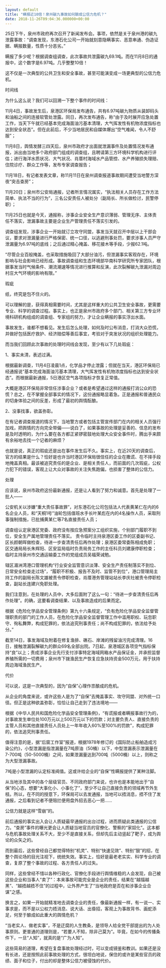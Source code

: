 ```yaml
---
layout: default
title: "瞒报近10倍！泉州碳九事故如何酿成公信力危机？"
date: 2018-11-26T09:04:36.000000+00:00
---
```


25日下午，泉州市政府再次召开了新闻发布会。事项，依然是关于泉州港的碳九泄露事故：“调查发现，东港石化公司一开始就刻意隐瞒事实、恶意串通、伪造证据、瞒报数量，性质十分恶劣。”

瞒报了多少呢？根据调查组调查，此次事故共泄露碳九69.1吨。而在11月8日的通报中，这个数字是6.97吨。几乎整整10倍！

这不仅是一次典型的公共卫生和安全事故，甚至可能演变成一场更典型的公信力危机。

时间线

为什么这么说？我们可以回溯一下整个事件的时间线：

11月4日，事故发生后，泉港区环保局发布通告，共有6.97吨碳九物质从装卸码头和油船之间的连接软管处泄露。同日，再次发布通告，称“由于及时展开应急处置工作，当天下午就已经基本完成海面油污基本清理，大气挥发性有机物浓度指标也达到安全状态”。但在此前后，不少当地居民和自媒体爆出“空气难闻，令人不舒服”；

11月8日，舆情发酵三四天后，泉州市政府才出面就泄漏事件及处置情况发布通报，派出由当地多个政府部门组成的调查组，且聘请第三方环境科学机构进行评估；进行海洋水质状况、大气状况、肖厝村海域水产品管控、水产养殖损失理赔、住院诊疗、群众工作等，发布专家调查报告；

11月18日，有记者发表文章，称11月11日在泉州调查报道事故期间遭受当地警方深夜“突击查房”；

11月20日；泉州市公安局通报，记者所言情况属实，“执法相关人员存在工作方法简单、执法不当的行为”，三名公安责任人被处分（副局长、所长做检讨，民警停职）；

11月25日也就是今天，通报称，涉事企业安全生产意识薄弱、管理无序、主体责任不落实，泄漏事故主要是企业生产管理责任不落实引发的。

调查组发现，涉事企业一开始就订立攻守同盟，事发当天就召开中层以上干部会议，要求对泄漏量进行严格保密、统一口径，以逃避刑事处罚，要求涉事人员严守泄漏量为6.97吨的底线；之后通过精心掩盖、移花接木等手段，少报62.1吨。

“尽管企业百般掩盖，也采取措施吸回了大部分油污，但泄漏事实客观存在，环境影响与社会影响已经形成。事故调查组和生态环境部华南科学研究所专家团队，根据事发当时气候条件、潮流潮速等情况进行推算和反演，此次裂解碳九泄漏对周边村庄大气环境的影响有限。”

瑕疵

纸，终究是包不住火的。

可以理解的是，获得真相需要时间，尤其是这样重大的公共卫生安全事故，更需要专业、科学的调查过程。事实上，也正是泉州市政府多个部门、相关第三方专业环境科研机构组成的调查组、专家组的努力，才让企业瞒报的事实浮出水面。

事故发生，谁都不想看见。发生后怎么处理，如何及时公布消息，打消大众恐慌，并做好包括医疗救护、经济赔偿等善后事宜，考验对于突发状况的组织处理能力。

而当我们回顾此次事故的处理时间线会发现，至少有以下几处瑕疵：

1、事实未清，表述过满。

根据最新调查，11月4日凌晨1点，化学品才停止泄露；但就在当天，港区环保局已经通报说“基本完成海面油污基本清理，大气挥发性有机物浓度指标也达到安全状态”。而根据最新通报，5日港区空气各项指标才恢复正常值。

大概是港区环保局非常信任涉事企业？或者是希望通过这样的通报打消公众的恐慌？总之，在不掌握全部事实的情况下，这份通报略显着急。正是通报和普通民众的切身体验之间的反差，形成了最初的舆情酝酿。

2、没事找事，欲盖弥彰。

在有记者调查报道的情况下，当地警方或者包括主管宣传部门在内的相关人员强行加戏，把舆情的方向完全带偏——说白了，如果事故的处理是妥善的、信息的发布是及时透明的，为什么要在各方都正紧锣密鼓地处理大众安全事件时，腾出手来颇有余裕地去找一个记者的麻烦？

也就是说，真正的瑕疵还是出在事件发生后不久。事实上，在近20天的调查后，官方的结果是什么？恰好是也许当时港区环保局很信任的企业在撒谎、在不择手段地掩盖真相。最该被追究责任的是企业、是相关责任人，而前面的几次瑕疵，公权力犯下的错误，客观上让大众对事故的关注失焦跑偏，也损害了整体的公信力。

处理

应该说，泉州市政府这份最新通报，还是让人看到了努力和诚意。首先是处理了一批人——

公安机关以涉嫌“重大责任事故罪”，对东港石化公司包括法人代表黄某仁在内的6名企业人员，和“天桐1号”油轮包括值班水手长叶某彪在内的4名操作人员，采取刑事强制措施，已批捕黄某仁等7名直接责任人员；

调查组认定泉港区党委、政府没有按应急预案分工组织实施，个别部门履职不到位，安全生产属地管理责任不落实。 责令临时主持泉港区委工作的区委副书记、区长颜朝晖做检查，待进一步查清责任后再作处理；泉港区委常委陈相成免职； 区交通局局长朱辉阳、区安监局临时负责局务工作的主任科员刘建康停职检查； 临时主持泉州市交通运输委工作的党组成员吴福荣诫勉。

辖区湄洲湾港口管理机构“行业安全监管意识淡薄、安全生产责任制落实不到位、日常安全检查走过场”，“履职不积极、报告不及时、监管不到位”，港口管理局主持工作的副局长陈文雄被责令停职检查，肖厝港务管理站站长李庆社被责令停职检查，副站长连建兴免职处理。

我们注意到，在处理的人员中，大多后面附了这么一句：“待进一步查清责任后再作处理”。的确，这要看调查结果、以及事故造成的后果而定。

根据《危险化学品安全管理条例》第九十六条规定，“负有危险化学品安全监督管理职责的部门的工作人员，在危险化学品安全监督管理工作中滥用职权、玩忽职守、徇私舞弊，构成犯罪的，依法追究刑事责任；尚不构成犯罪的，依法给予处分。”

截至14日，事发海域及附着在修复渔排、礁石、岸滩的残留油污完成清理。16日，接触泄漏裂解碳九的群众69名全部出院。7日起，泉港城区各项空气指标保持“良”以上；责成涉事企业先行支付涉事特定海域网箱水产品保证金，并承担监督养殖所需的一切费用；泉州市下拨渔民生产恢复应急扶持资金500万元，用于扶持周边海域渔民生产。

代价

可以说，这是一次典型的，因为“自保”心理作祟酿成的危机。

从企业的角度来说，或许这些人是为了“自保”去掩盖事实、攻守同盟、对外统一口径。但正是这种欲盖弥彰，恰恰让自己走到了违法境地——

根据《中华人民共和国危险化学品安全管理条例》，“有谎报或者瞒报事故行为的，对事故发生单位处100万元以上500万元以下的罚款；对主要负责人、直接负责的主管人员和其他直接责任人员处上一年年收入60%至100%的罚款”，构成犯罪的，依法追究刑事责任。

值得注意的是，据“后窗工作室”报道，根据1978年修订的《国际防止船舶造成污染公约》，小型泄漏是指泄漏量在7吨原油（50桶）以下，中型泄漏表示泄漏量在7-700吨（50-5000桶）之间，如果泄漏量达到700吨（5000桶）以上，则称之为大型泄漏事故。

7吨是小型泄漏的认定标准阀值。这或许给企业的“自保”性瞒报提供了某种注脚。

从当地涉及其中的各个层级官员、不同政府部门来说，也许也是本能地出于“自保”的心态，想要“大事化小、小事化了”，至少不让自己直接负责的领域再节外生枝。所以，在不同的授意下，环保局可以去发通报，当地可以捂消息，捂不住了发通报，之后看到记者不便阻拦便用盘外招去恶心一把……

公信力就是这样“雪崩”的。

前后通报的事实出入会让人质疑最早通报的出台过程，进而质疑此类通报的公信力。“查房”事件的曝光更会让人质疑当地官员的官僚化、警察的“家奴化”。这本都与危机事故处理关系不大，至少不是直接关系，但却先后主动竖起了靶子，成为舆论的众矢之的。

而到最后，这些曾经自己都觉得特别“机灵”、特别“快速见效”、特别“狠”的招，在整个舆论场的目光注视下，统统失效。事实上，恰好是最老老实实、科学专业的调查，复原了整个事故的过程、各方责任人的过失。

同样，这些曾经不惜以各种行政化、官僚化手段进行舆情维稳的人会发现，自己被这些企业和当事人“卖了”：本来事故可能完全是企业的责任，结果在“越描越黑”、“越捂越捂不住”的过程中，让外界产生了“当地政府是否在和涉事企业合谋”之感。

换言之，如果一开始就精准地去调查企业的责任，像最新通报一样，有一说一、实事求是，而不是以公权力捂消息、说大话、出昏招，客观上为事故背书、画蛇添足，何至于酿成如此重大的舆情危机？

“当老实人、做老实事”，不是迂腐的人生教条，是领导人给全党干部提出的为人处事原则。更普通的道理则是，“若要人不知，除非己莫为”。毕竟，在如今的传播条件下，一旦“人知”，就真的是“广为人知”。

这些简易的道理，希望在复盘事故处理经过时，可以变成镜鉴和教训。如果还是没有长进，还是按照此前事故处理的方式，很坦白地说，保住的或许是某些官员的政绩、面子和位子，付出的却是整体公信力被侵蚀的代价。

